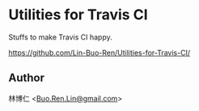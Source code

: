 # Utilities for Travis CI
Stuffs to make Travis CI happy.

<https://github.com/Lin-Buo-Ren/Utilities-for-Travis-CI/>

## Author
林博仁 &lt;<Buo.Ren.Lin@gmail.com>&gt;
